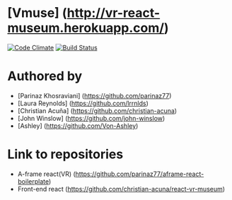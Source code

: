 
# [Vmuse] (http://vr-react-museum.herokuapp.com/)
[![Code Climate](https://codeclimate.com/github/christian-acuna/vr-museum-api/badges/gpa.svg)](https://codeclimate.com/github/christian-acuna/vr-museum-api)
[![Build Status](https://travis-ci.org/christian-acuna/vr-museum-api.svg?branch=development)](https://travis-ci.org/christian-acuna/vr-museum-api)

# Authored by

* [Parinaz Khosraviani] (https://github.com/parinaz77)
* [Laura Reynolds] (https://github.com/lrrnlds)
* [Christian Acuña] (https://github.com/christian-acuna)
* [John Winslow] (https://github.com/john-winslow)
* [Ashley] (https://github.com/Von-Ashley)

# Link to repositories

* A-frame react(VR) (https://github.com/parinaz77/aframe-react-boilerplate)
* Front-end react (https://github.com/christian-acuna/react-vr-museum)


